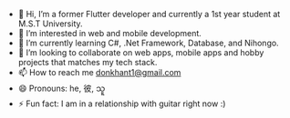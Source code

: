- 👋 Hi, I’m a former Flutter developer and currently a 1st year student at M.S.T University.
- 👀 I’m interested in web and mobile development.
- 🌱 I’m currently learning C#, .Net Framework, Database, and Nihongo.
- 💞️ I’m looking to collaborate on web apps, mobile apps and hobby projects that matches my tech stack.
- 📫 How to reach me donkhant1@gmail.com
- 😄 Pronouns: he, 彼, သူ
- ⚡ Fun fact: I am in a relationship with guitar right now :)

<!---
donKhant-programmer/donKhant-programmer is a ✨ special ✨ repository because its `README.md` (this file) appears on your GitHub profile.
You can click the Preview link to take a look at your changes.
--->
